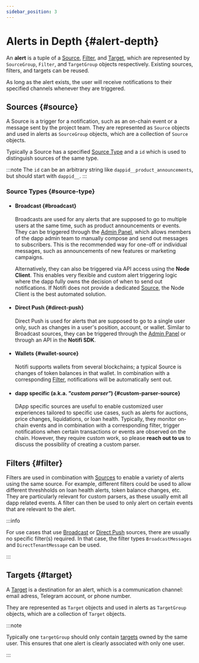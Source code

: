 ```yaml
---
sidebar_position: 3
---
```


# Alerts in Depth {#alert-depth}

An **alert** is a tuple of a [Source](#source), [Filter](#filter), and [Target](#target), which are represented by `SourceGroup`, `Filter`, and `TargetGroup` objects respectively. Existing sources, filters, and targets can be reused.

As long as the alert exists, the user will receive notifications to their specified channels whenever they are triggered.

## Sources {#source}

A Source is a trigger for a notification, such as an on-chain event or a message sent by the project team.
They are represented as `Source` objects and used in alerts as `SourceGroup` objects, which are a collection of `Source` objects.

Typically a Source has a specified [Source Type](#source-type) and a `id` which is used to distinguish sources of the same type.

:::note
The `id` can be an arbitrary string like `dappid__product_announcements`, but should start with `dappid__`.
:::

### Source Types {#source-type}

- #### Broadcast {#broadcast}

  Broadcasts are used for any alerts that are supposed to go to multiple users at the same time, such as product announcements or events.
  They can be triggered through the [Admin Panel](https://admin.dev.notifi.network), which allows members of the dapp admin team to manually compose and send out messages to subscribers. This is the recommended way for one-off or individual messages, such as announcements of new features or marketing campaigns.

  Alternatively, they can also be triggered via API access using the **Node Client**. This enables very flexible and custom alert triggering logic where the dapp fully owns the decision of when to send out notifications. If Notifi does not provide a dedicated [Source](alert-depth#source), the Node Client is the best automated solution.

- #### Direct Push {#direct-push}

  Direct Push is used for alerts that are supposed to go to a single user only, such as changes in a user's position, account, or wallet.
  Similar to Broadcast sources, they can be triggered through the [Admin Panel](https://admin.dev.notifi.network) or through an API in the **Notifi SDK**.

- #### Wallets {#wallet-source}

  Notifi supports wallets from several blockchains; a typical Source is changes of token balances in that wallet. In combination with a corresponding [Filter](#filter), notifications will be automatically sent out.

- #### dapp specific (a.k.a. _"custom parser"_) {#custom-parser-source}

  DApp specific sources are useful to enable customized user experiences tailored to specific use cases, such as alerts for auctions, price changes, liquidations, or loan health. Typically, they monitor on-chain events and in combination with a corresponding filter, trigger notifications when certain transactions or events are observed on the chain.
  However, they require custom work, so please **reach out to us** to discuss the possibility of creating a custom parser.


## Filters {#filter}

Filters are used in combination with [Sources](#source) to enable a variety of alerts using the same source.
For example, different filters could be used to allow different threshholds on loan health alerts, token balance changes, etc.
They are particularly relevant for custom parsers, as these usually emit all dapp related events. A filter can then be used to only alert on certain events that are relevant to the alert.

:::info

For use cases that use [Broadcast](#broadcast) or [Direct Push](#direct-push) sources, there are usually no specific filter(s) required. In that case, the filter types `BroadcastMessages` and `DirectTenantMessage` can be used.

:::

## Targets {#target}

A [Target](#target) is a destination for an alert, which is a communication channel: email adress, Telegram account, or phone number.

They are represented as `Target` objects and used in alerts as `TargetGroup` objects, which are a collection of `Target` objects.

:::note

Typically one `targetGroup` should only contain [targets](#target) owned by the same user. This ensures that one alert is clearly associated with only one user.

:::









<!--
What to cover:

- what are notifi accounts, how does wallet -> notifi account association work
- what are source, filter, targets, alerts
- highlevel things that need to be done: UI for subscribe, creation of source/filters/targets, triggering alerts (manual vs. automatic)

-->
